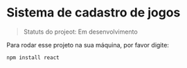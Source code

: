 <h1>Sistema de cadastro de jogos</h1>

> Statuts do projeot: Em desenvolvimento

Para rodar esse projeto na sua máquina, por favor digite:


```
npm install react
```

